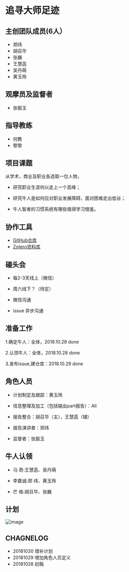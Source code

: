 # 追寻大师足迹


## 主创团队成员(6人）

- 郑纬
- 胡召华
- 张巍
- 王慧菡
- 吴丹萌
- 黄玉玲

## 观摩员及监督者

- 张振玉


## 指导教练

- 何教
- 黎黎


## 项目课题

从学术，商业及职业各选取一位人物，

- 研究职业生涯何以走上一个高峰；

- 研究牛人是如何应对职业发展障碍，面对困难走出低谷；

- 牛人智者的习惯系统有哪些值得学习借鉴。


## 协作工具

 - [GitHub仓库](https://github.com/huangyu9887/IA2BP)
 - [Zotero资料库](https://www.zotero.org/groups/2247417/ia2bp_chase) 

## 碰头会

- 每2-3天线上（微信）

- 周六线下？（待定）

- 微信沟通

- issue 异步沟通


## 准备工作

1.确定牛人：全体，2018.10.28 done

2.认领牛人：全体，2018.10.28 done

3.发布issue,建仓库：2018.10.29 done




## 角色人员

- 计划制定及跟踪：黄玉玲

- 信息整理及加工（包括输出part报告）：All

- 报告整合：胡召华（主），王慧菡（辅）

- 报告演讲者：郑纬

- 监督者：张振玉


## 牛人认领

- 马    奇:王慧菡、吴丹萌

- 李嘉诚:郑    纬、黄玉玲

- 芒    格:胡召华、张巍

## 计划

![image](https://user-images.githubusercontent.com/24952118/47724058-da429c80-dc90-11e8-88ab-58cc64840a27.png)

## CHAGNELOG

- 20181030 增补计划
- 20181029 增加角色人员定义
- 20181028 初稿
